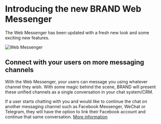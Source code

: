 # Introducing the new BRAND Web Messenger

The Web Messenger has been updated with a fresh new look and some exciting new features.

![Web Messenger](http://i.imgur.com/8phlV5M.gif)

## Connect with your users on more messaging channels

With the Web Messenger, your users can message you using whatever channel they wish. With some magic behind the scene, BRAND will present these unified channels as a single conversation in your chat system/CRM.

If a user starts chatting with you and would like to continue the chat on another messaging channel such as Facebook Messenger, WeChat or Telegram, they will have the option to link their Facebook account and continue that same conversation. [More information](http://docs.smooch.io/javascript#user-linking)
